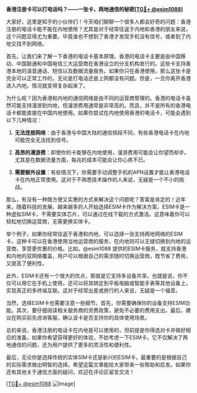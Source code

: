 **香港注册卡可以打电话吗？——一张卡，两地通信的秘密[[TG💪+ @esim1088](https://t.me/s/esim1088)]**

大家好，这里是知乎的小伙伴们！今天咱们聊聊一个很多人都会好奇的问题：香港注册的电话卡能不能在内地使用？尤其是对于经常往返于内地和香港的朋友来说，这个问题显得尤为重要。毕竟谁也不想到了香港才发现手机没有信号，或者到了内地又找不到网络。

首先，让我们来了解一下香港的电话卡基本原理。香港的电话卡主要是由中国移动、中国联通和中国电信三大运营商在香港设立的分支机构发行的。这些卡支持香港本地的语音通话、短信以及数据流量服务。如果你只在香港使用，那么这张卡是完全可以正常工作的，无论是打电话还是上网都没有问题。但是，一旦你离开香港进入内地，情况就变得复杂起来了。

为什么呢？因为香港和内地的通信网络是由不同的运营商管理的。香港的电话卡虽然可能支持漫游到内地，但漫游费用通常是非常高的。而且，并不是所有的香港电话卡都能直接在中国内地使用。如果你尝试在内地使用香港的电话卡，可能会遇到以下几种情况：

1. **无法连接网络**：由于香港与中国大陆的通信频段不同，有些香港电话卡在内地可能完全无法找到信号。
   
2. **高昂的漫游费**：即使你的卡能够在内地使用，漫游费用可能会让你望而却步。尤其是在数据流量方面，每兆的成本可能会让你心疼不已。

3. **需要额外设置**：有些情况下，你需要手动调整手机的APN设置才能让香港电话卡在内地正常使用。这对于不熟悉技术操作的人来说，无疑是一个不小的挑战。

那么，有没有一种既方便又实惠的方式来解决这个问题呢？答案是肯定的！近年来，随着科技的发展，越来越多的人开始选择ESIM卡作为解决方案。ESIM卡是一种虚拟SIM卡，不需要实体芯片，可以通过在线下载的方式激活。这意味着你可以轻松地切换运营商，无需更换实体卡。

举个例子，如果你经常往返于香港和内地，可以选择一张支持两地网络的ESIM卡。这种卡可以在香港使用当地运营商的服务，在内地则可以无缝切换到内地的运营商，享受更优惠的价格。比如，@esim1088 提供的ESIM卡服务，就支持香港和内地的双网络覆盖，用户可以根据自己的需求随时切换运营商，既节省了费用，又提高了便利性。

此外，ESIM卡还有一个很大的优点，那就是它支持多设备共享。也就是说，你不仅可以用它在手机上使用，还可以将其绑定到平板电脑或智能手表等其他设备上，实现真正的多终端互联。这对于经常出差或旅行的人来说，无疑是一个福音。

当然，选择ESIM卡也需要注意一些细节。首先，你需要确保你的设备支持ESIM功能。其次，要仔细阅读相关服务商的资费政策，避免不必要的费用支出。最后，建议在购买前先咨询客服，确认该卡是否支持你的具体使用场景。

总的来说，香港注册的电话卡在内地是可以使用的，但前提是你得选对卡并做好相应的准备。如果你希望获得更好的体验，不妨考虑一下ESIM卡。它不仅解决了两地通信的问题，还为用户提供了更多的灵活性和便利性。

最后，无论你是选择传统的实体SIM卡还是新兴的ESIM卡，最重要的是根据自己的实际需求做出明智的选择。希望这篇文章能给大家带来一些帮助和启发。如果你还有其他关于通信方面的疑问，欢迎在评论区留言交流！

[[TG💪+ @esim1088](https://t.me/s/esim1088) ![Image](https://i.postimg.cc/4NQfJmqS/Snipaste-2025-05-13-00-14-12.png)]